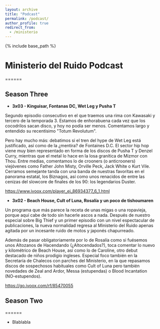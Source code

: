 ```yaml
---
layout: archive
title: "Podcast"
permalink: /podcast/
author_profile: true
redirect_from:
  - /ministerio
---
```


{% include base_path %}

# Ministerio del Ruido Podcast
======

## Season Three

* **3x03 - Kinguisar, Fontanas DC, Wet Leg y Pusha T**

Segundo episodio consecutivo en el que traemos una rima con Kawasaki y tercero de la temporada 3. Estamos de enhorabuena cada vez que los cocodrilos sacan disco,
y hoy no podía ser menos. Comentamos largo y entendido su recentísimo "Totum Revolutum".

Pero hay mucho más: debatimos si el tren del hype de Wet Leg está justificado, así como de la ¿mentira? de Fontaines D.C. El sector hip hop viene muy bien 
representado en forma de los discos de Pusha T y Denzel Curry, mientras que el metal lo hace en la losa granítica de Mizmor con Thou. Entre medias, comentamos
lo de crooners (o anticrooners) viejóvenes como Father John Misty, Orville Peck, Jack White o Kurt Vile. Cerramos semejante tanda con una banda de nuestras
favoritas en el panorama estatal, los Biznagos, así como unos renacidos de entre las cenizas del slowcore de finales de los 90: los legendarios Duster.

https://www.ivoox.com/player_ej_86934377_6_1.html

* **3x02 - Beach House, Cult of Luna, Rosalía y un poco de tishoumaren**

Un programa que más parece la receta de unas migas o una ropavieja, porque aquí cabe de todo sin hacerle ascos a nada. Después de nuestro especial sobre Big Thief 
y un primer episodio con un nivel espectacular de publicaciones, la nueva normalidad regresa al Ministerio del Ruido apenas agitada por un incesante ruido de motos
y japonés chapurreado.

Además de pasar obligatoriamente por lo de Rosalía como si fuésemos unos Altozanos de Hacendando (¿Altocendados?), toca comentar lo nuevo y kilométrico de Beach
House, así como lo de Caroline, otro debut destacado de niños prodigio ingleses. Especial foco también en la Secretaría de Chalecos con parches del Ministerio, 
en la que repasamos discos de sospechosos habituales como Cult of Luna pero también novedades de Zeal and Ardor, Messa (estupendas) o Blood Incantation (NO-estupendos).

https://go.ivoox.com/rf/85470055

## Season Two
======
* Blablabla
  
